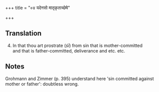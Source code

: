 +++
title = "०४ यदेनसो मातृकृताच्छेषे"

+++
## Translation
4. In that thou art prostrate (*śī*) from sin that is mother-committed  
and that is father-committed, deliverance and etc. etc.

## Notes
Grohmann and Zimmer (p. 395) understand here 'sin committed against  
mother or father': doubtless wrong.
